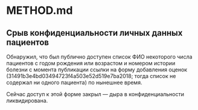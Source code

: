 # METHOD.md

## Срыв конфиденциальности личных данных пациентов

Обнаружил, что был публично доступен список ФИО некоторого числа пациентов с годом рождения или возрастом и номером истории болезни с момента публикации ссылки на форму добавления оценок (31491b3e4bd03494723f4a503e52d519e7ba2018; тогда список не содержал ни одного пациента) по нынешнее время.

Сейчас доступ к этой форме закрыл — дыра в конфиденциальности ликвидирована.